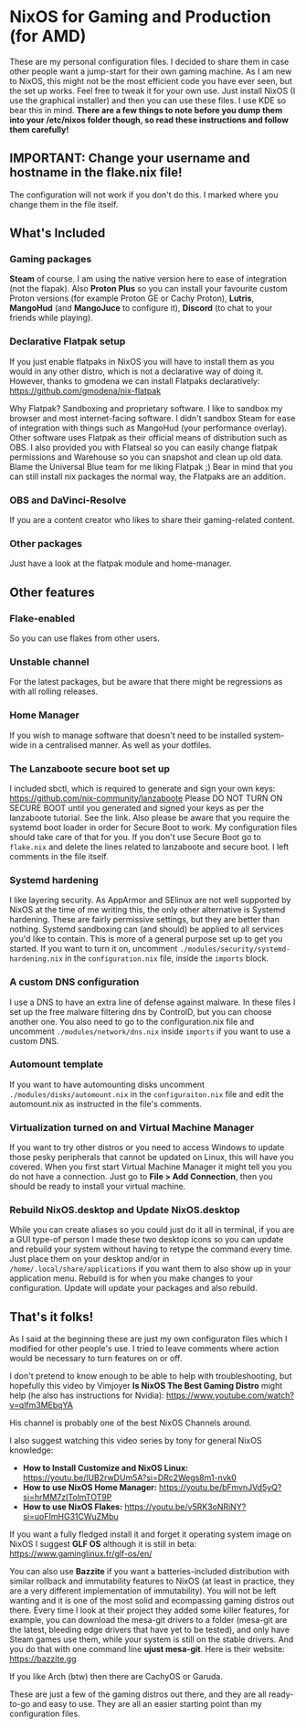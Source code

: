 # NixOS for Gaming and Production (for AMD)

These are my personal configuration files. I decided to share them in case other people want a jump-start for their own gaming machine. As I am new to NixOS, this might not be the most efficient code you have ever seen, but the set up works. Feel free to tweak it for your own use. Just install NixOS (I use the graphical installer) and then you can use these files. I use KDE so bear this in mind.
**There are a few things to note before you dump them into your /etc/nixos folder though, so read these instructions and follow them carefully!**

## IMPORTANT: Change your username and hostname in the flake.nix file!
The configuration will not work if you don't do this. I marked where you change them in the file itself.


## What's Included


### Gaming packages
**Steam** of course. I am using the native version here to ease of integration (not the flapak). Also **Proton Plus** so you can install your favourite custom Proton versions (for example Proton GE or Cachy Proton), **Lutris**, **MangoHud** (and **MangoJuce** to configure it), **Discord** (to chat to your friends while playing).

### Declarative Flatpak setup
If you just enable flatpaks in NixOS you will have to install them as you would in any other distro, which is not a declarative way of doing it. However, thanks to gmodena we can install Flatpaks declaratively: https://github.com/gmodena/nix-flatpak

Why Flatpak? Sandboxing and proprietary software. I like to sandbox my browser and most internet-facing software. I didn't sandbox Steam for ease of integration with things such as MangoHud (your performance overlay). Other software uses Flatpak as their official means of distribution such as OBS. I also provided you with Flatseal so you can easily change flatpak permissions and Warehouse so you can snapshot and clean up old data. Blame the Universal Blue team for me liking Flatpak ;)
Bear in mind that you can still install nix packages the normal way, the Flatpaks are an addition.

### OBS and DaVinci-Resolve
If you are a content creator who likes to share their gaming-related content.

### Other packages
Just have a look at the flatpak module and home-manager.

## Other features

### Flake-enabled
So you can use flakes from other users.

### Unstable channel
For the latest packages, but be aware that there might be regressions as with all rolling releases.

### Home Manager
If you wish to manage software that doesn't need to be installed system-wide in a centralised manner. As well as your dotfiles.

### The Lanzaboote secure boot set up 
I included sbctl, which is required to generate and sign your own keys: https://github.com/nix-community/lanzaboote
Please DO NOT TURN ON SECURE BOOT until you generated and signed your keys as per the lanzaboote tutorial. See the link. Also please be aware that you require the systemd boot loader in order for Secure Boot to work. My configuration files should take care of that for you. If you don't use Secure Boot go to `flake.nix` and delete the lines related to lanzaboote and secure boot. I left comments in the file itself.

### Systemd hardening
I like layering security. As AppArmor and SElinux are not well supported by NixOS at the time of me writing this, the only other alternative is Systemd hardening. These are fairly permissive settings, but they are better than nothing. Systemd sandboxing can (and should) be applied to all services you'd like to contain. This is more of a general purpose set up to get you started. If you want to turn it on, uncomment `./modules/security/systemd-hardening.nix` in the `configuration.nix` file, inside the `imports` block.

### A custom DNS configuration
I use a DNS to have an extra line of defense against malware. In these files I set up the free malware filtering dns by ControlD, but you can choose another one. You also need to go to the configuration.nix file and uncomment `./modules/network/dns.nix` inside `imports` if you want to use a custom DNS. 

### Automount template
If you want to have automounting disks uncomment `./modules/disks/automount.nix` in the `configuraiton.nix` file and edit the automount.nix as instructed in the file's comments.

### Virtualization turned on and Virtual Machine Manager
If you want to try other distros or you need to access Windows to update those pesky peripherals that cannot be updated on Linux, this will have you covered. When you first start Virtual Machine Manager it might tell you you do not have a connection. Just go to **File > Add Connection**, then you should be ready to install your virtual machine.

### Rebuild NixOS.desktop and Update NixOS.desktop
While you can create aliases so you could just do it all in terminal, if you are a GUI type-of person I made these two desktop icons so you can update and rebuild your system without having to retype the command every time. Just place them on your desktop and/or in `/home/.local/share/applications` if you want them to also show up in your application menu. Rebuild is for when you make changes to your configuration. Update will update your packages and also rebuild.

## That's it folks!
As I said at the beginning these are just my own configuraton files which I modified for other people's use. I tried to leave comments where action would be necessary to turn features on or off. 

I don't pretend to know enough to be able to help with troubleshooting, but hopefully this video by Vimjoyer **Is NixOS The Best Gaming Distro** might help (he also has instructions for Nvidia): https://www.youtube.com/watch?v=qlfm3MEbqYA

His channel is probably one of the best NixOS Channels around.

I also suggest watching this video series by tony for general NixOS knowledge:

- **How to Install Customize and NixOS Linux:** https://youtu.be/lUB2rwDUm5A?si=DRc2Wegs8m1-nvk0
- **How to use NixOS Home Manager:** https://youtu.be/bFmvnJVd5yQ?si=hrMM7zITolmTOT9P
- **How to use NixOS Flakes:** https://youtu.be/v5RK3oNRiNY?si=uoFImHG31CWuZMbu

If you want a fully fledged install it and forget it operating system image on NixOS I suggest **GLF OS** although it is still in beta: https://www.gaminglinux.fr/glf-os/en/ 

You can also use **Bazzite** if you want a batteries-included distribution with similar rollback and immutability features to NixOS (at least in practice, they are a very different implementation of immutability). You will not be left wanting and it is one of the most solid and ecompassing gaming distros out there. Every time I look at their project they added some killer features, for example, you can download the mesa-git drivers to a folder (mesa-git are the latest, bleeding edge drivers that have yet to be tested), and only have Steam games use them, while your system is still on the stable drivers. And you do that with one command line **ujust mesa-git**. Here is their website: https://bazzite.gg

If you like Arch (btw) then there are CachyOS or Garuda.

These are just a few of the gaming distros out there, and they are all ready-to-go and easy to use. They are all an easier starting point than my configuration files.

